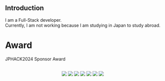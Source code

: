 
<H2>Introduction</H2>
I am a Full-Stack developer.</br>
Currently, I am not working because I am studying in Japan to study abroad.

<div>
  <h1>Award</h1>
  <p>JPHACK2024 Sponsor Award</p>
</div>


<div align='center'>
</br>
  <img src="https://img.shields.io/badge/Python-3766AB?style=flat-square&logo=Python&logoColor=white"/></a>
  <img src="https://img.shields.io/badge/HTML5-E34F26?style=flat-square&logo=HTML5&logoColor=white"/></a>
  <img src="https://img.shields.io/badge/React-61DAFB?style=flat-square&logo=React&logoColor=white"/></a>
  <img src="https://img.shields.io/badge/Node.js-339933?style=flat-square&logo=Node.js&logoColor=white"/></a>
  <img src="https://img.shields.io/badge/C++-00599C?style=flat-square&logo=Cplusplus&logoColor=white"/></a>
  <img src="https://img.shields.io/badge/Rust-000000?style=flat-square&logo=Rust&logoColor=white"/></a>
   <img src="https://img.shields.io/badge/MySQL-4479A1?style=flat-square&logo=MySQL&logoColor=white"/>

</div>
